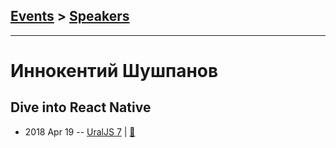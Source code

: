 ## [Events](../README.md) > [Speakers](../speakers.md)
---

# Иннокентий Шушпанов

## Dive into React Native
- 2018 Apr 19 -- [UralJS 7](https://youtu.be/v00ue4vZV30)  | [:notebook:](https://yadi.sk/d/E6gs4yZz3ZDq6T)  

